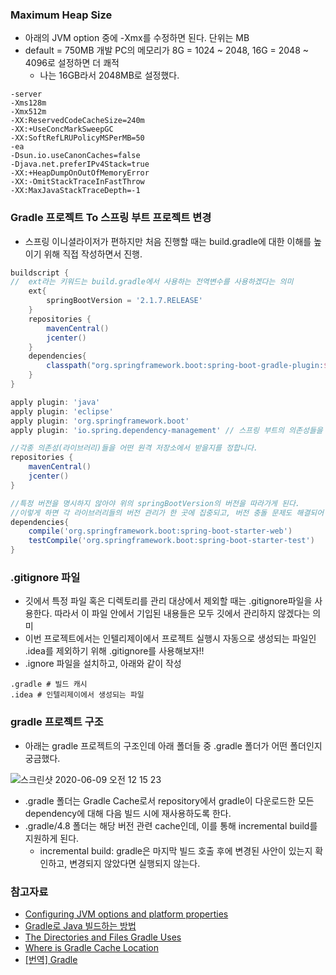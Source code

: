 ### Maximum Heap Size

- 아래의 JVM option 중에 -Xmx를 수정하면 된다. 단위는 MB
- default = 750MB 개발 PC의 메모리가 8G = 1024 ~ 2048, 16G = 2048 ~ 4096로 설정하면 더 쾌적
  * 나는 16GB라서 2048MB로 설정했다.
```
-server
-Xms128m
-Xmx512m
-XX:ReservedCodeCacheSize=240m
-XX:+UseConcMarkSweepGC
-XX:SoftRefLRUPolicyMSPerMB=50
-ea
-Dsun.io.useCanonCaches=false
-Djava.net.preferIPv4Stack=true
-XX:+HeapDumpOnOutOfMemoryError
-XX:-OmitStackTraceInFastThrow
-XX:MaxJavaStackTraceDepth=-1
```

### Gradle 프로젝트 To 스프링 부트 프로젝트 변경

- 스프링 이니셜라이저가 편하지만 처음 진행할 때는 build.gradle에 대한 이해를 높이기 위해 직접 작성하면서 진행.

```gradle
buildscript {
//  ext라는 키워드는 build.gradle에서 사용하는 전역변수를 사용하겠다는 의미
    ext{
        springBootVersion = '2.1.7.RELEASE'
    }
    repositories {
        mavenCentral()
        jcenter()
    }
    dependencies{
        classpath("org.springframework.boot:spring-boot-gradle-plugin:${springBootVersion}")
    }
}

apply plugin: 'java'
apply plugin: 'eclipse'
apply plugin: 'org.springframework.boot'
apply plugin: 'io.spring.dependency-management' // 스프링 부트의 의존성들을 관리해주는 플러그인

//각종 의존성(라이브러리)들을 어떤 원격 저장소에서 받을지를 정합니다.
repositories {
    mavenCentral()
    jcenter()
}

//특정 버전을 명시하지 않아야 위의 springBootVersion의 버전을 따라가게 된다.
//이렇게 하면 각 라이브러리들의 버전 관리가 한 곳에 집중되고, 버전 충돌 문제도 해결되어 편하게 개발 가능
dependencies{
    compile('org.springframework.boot:spring-boot-starter-web')
    testCompile('org.springframework.boot:spring-boot-starter-test')
}
```

### .gitignore 파일 
- 깃에서 특정 파일 혹은 디렉토리를 관리 대상에서 제외할 때는 .gitignore파일을 사용한다. 따라서 이 파일 안에서 기입된 내용들은 모두 깃에서 관리하지 않겠다는 의미
- 이번 프로젝트에서는 인텔리제이에서 프로젝트 실행시 자동으로 생성되는 파일인 .idea를 제외하기 위해 .gitignore를 사용해보자!!
- .ignore 파일을 설치하고, 아래와 같이 작성

```gitignore
.gradle # 빌드 캐시
.idea # 인텔리제이에서 생성되는 파일
```

### gradle 프로젝트 구조

- 아래는 gradle 프로젝트의 구조인데 아래 폴더들 중 .gradle 폴더가 어떤 폴더인지 궁금했다.

![스크린샷 2020-06-09 오전 12 15 23](https://user-images.githubusercontent.com/26040955/84047507-51502300-a9e6-11ea-84b3-6a54f1e24f50.png)

- .gradle 폴더는 Gradle Cache로서 repository에서 gradle이 다운로드한 모든 dependency에 대해 다음 빌드 시에 재사용하도록 한다.
- .gradle/4.8 폴더는 해당 버전 관련 cache인데, 이를 통해 incremental build를 지원하게 된다.
  * incremental build: gradle은 마지막 빌드 호출 후에 변경된 사안이 있는지 확인하고, 변경되지 않았다면 실행되지 않는다.


### 참고자료
- [Configuring JVM options and platform properties](https://intellij-support.jetbrains.com/hc/en-us/articles/206544869-Configuring-JVM-options-and-platform-properties)
- [Gradle로 Java 빌드하는 방법](https://codechacha.com/ko/building-java-with-gradle/)
- [The Directories and Files Gradle Uses](https://docs.gradle.org/current/userguide/directory_layout.html)
- [Where is Gradle Cache Location](https://howtoprogram.xyz/2016/09/12/gradle-cache-location/)
- [[번역] Gradle](https://velog.io/@hanblueblue/%EA%B8%B0%EC%B4%88-%EC%A7%80%EC%8B%9D-%EB%8B%A4%EC%A7%80%EA%B8%B0-2.-Gradle)
